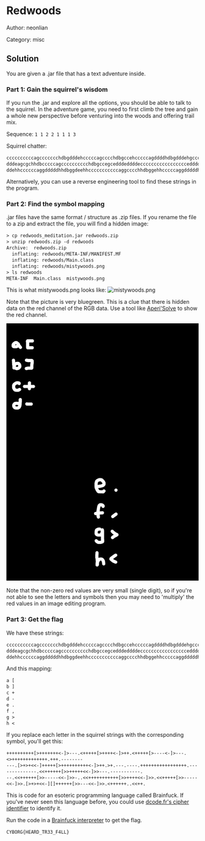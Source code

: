 # Redwoods

Author: neonlian

Category: misc

## Solution

You are given a .jar file that has a text adventure inside. 

### Part 1: Gain the squirrel's wisdom

If you run the .jar and explore all the options, you should be able to talk to the squirrel. In the adventure game, you need to first climb the tree and gain a whole new perspective before venturing into the woods and offering trail mix.

Sequence: `1 1 2 2 1 1 1 3`

Squirrel chatter:
```
ccccccccccagccccccchdbgdddehcccccagcccchdbgccehcccccagddddhdbgdddehgcccccccccccccecccedddddddd
dddeagcgchhdbcccccagcccccccccchdbgccegcedddeddddeccccccccccccccccceddddddddddddddehhccccccaggccccchhdbggdddeddddddddddde
ddehhccccccaggdddddhhdbggdeehhcccccccccccaggcccchhdbggehhcccccaggdddddhhdbggeagcgchhdbabccccccaggdddhhdbggehcccccceehhcce
```

Alternatively, you can use a reverse engineering tool to find these strings in the program.

### Part 2: Find the symbol mapping

.jar files have the same format / structure as .zip files. If you rename the file to a zip and extract the file, you will find a hidden image:
```
> cp redwoods_meditation.jar redwoods.zip
> unzip redwoods.zip -d redwoods
Archive:  redwoods.zip
  inflating: redwoods/META-INF/MANIFEST.MF
  inflating: redwoods/Main.class
  inflating: redwoods/mistywoods.png
> ls redwoods
META-INF  Main.class  mistywoods.png
```

This is what mistywoods.png looks like:
![mistywoods.png](mistywoods.png)

Note that the picture is very bluegreen. This is a clue that there is hidden data on the red channel of the RGB data. Use a tool like [Aperi'Solve](https://www.aperisolve.com/) to show the red channel.

![redchannel.png](redchannel.png)

Note that the non-zero red values are very small (single digit), so if you're not able to see the letters and symbols then you may need to 'multiply' the red values in an image editing program.

### Part 3: Get the flag

We have these strings:
```
ccccccccccagccccccchdbgdddehcccccagcccchdbgccehcccccagddddhdbgdddehgcccccccccccccecccedddddddd
dddeagcgchhdbcccccagcccccccccchdbgccegcedddeddddeccccccccccccccccceddddddddddddddehhccccccaggccccchhdbggdddeddddddddddde
ddehhccccccaggdddddhhdbggdeehhcccccccccccaggcccchhdbggehhcccccaggdddddhhdbggeagcgchhdbabccccccaggdddhhdbggehcccccceehhcce
```

And this mapping:
```
a [
b ]
c +
d -
e .
f ,
g >
h <
```

If you replace each letter in the squirrel strings with the corresponding symbol, you'll get this:
```
++++++++++[>+++++++<-]>---.<+++++[>++++<-]>++.<+++++[>----<-]>---.<>+++++++++++++.+++.--------
---.[>+>+<<-]+++++[>++++++++++<-]>++.>+.---.----.+++++++++++++++++.--------------.<<++++++[>>+++++<<-]>>---.-----------.
--.<<++++++[>>-----<<-]>>-..<<+++++++++++[>>++++<<-]>>.<<+++++[>>-----<<-]>>.[>+>+<<-][]++++++[>>---<<-]>>.<++++++..<<++.
```

This is code for an esoteric programming language called Brainfuck. If you've never seen this language before, you could use [dcode.fr's cipher identifier](https://dcode.fr/cipher-identifier) to identify it.

Run the code in a [Brainfuck interpreter](https://www.dcode.fr/brainfuck-language) to get the flag.

```
CYBORG{HEARD_TR33_F4LL}
```